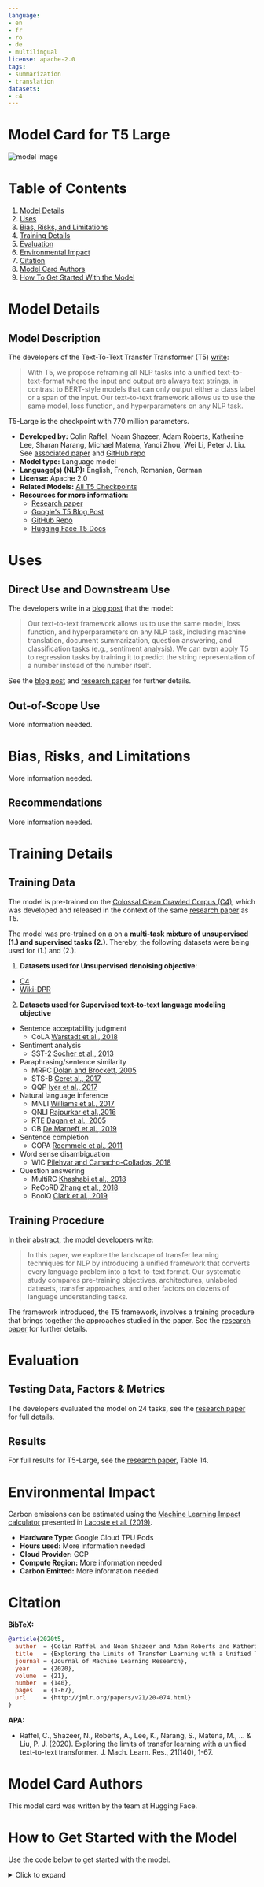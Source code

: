 ```yaml
---
language: 
- en
- fr
- ro
- de
- multilingual
license: apache-2.0
tags:
- summarization
- translation
datasets:
- c4
---
```


# Model Card for T5 Large

![model image](https://camo.githubusercontent.com/623b4dea0b653f2ad3f36c71ebfe749a677ac0a1/68747470733a2f2f6d69726f2e6d656469756d2e636f6d2f6d61782f343030362f312a44304a31674e51663876727255704b657944387750412e706e67)

#  Table of Contents

1. [Model Details](#model-details)
2. [Uses](#uses)
3. [Bias, Risks, and Limitations](#bias-risks-and-limitations)
4. [Training Details](#training-details)
5. [Evaluation](#evaluation)
6. [Environmental Impact](#environmental-impact)
7. [Citation](#citation)
8. [Model Card Authors](#model-card-authors)
9. [How To Get Started With the Model](#how-to-get-started-with-the-model)

# Model Details

## Model Description

The developers of the Text-To-Text Transfer Transformer (T5) [write](https://ai.googleblog.com/2020/02/exploring-transfer-learning-with-t5.html): 

> With T5, we propose reframing all NLP tasks into a unified text-to-text-format where the input and output are always text strings, in contrast to BERT-style models that can only output either a class label or a span of the input. Our text-to-text framework allows us to use the same model, loss function, and hyperparameters on any NLP task.

T5-Large is the checkpoint with 770 million parameters. 

- **Developed by:** Colin Raffel, Noam Shazeer, Adam Roberts, Katherine Lee, Sharan Narang, Michael Matena, Yanqi Zhou, Wei Li, Peter J. Liu. See [associated paper](https://jmlr.org/papers/volume21/20-074/20-074.pdf) and [GitHub repo](https://github.com/google-research/text-to-text-transfer-transformer#released-model-checkpoints)
- **Model type:** Language model
- **Language(s) (NLP):** English, French, Romanian, German
- **License:** Apache 2.0
- **Related Models:** [All T5 Checkpoints](https://huggingface.co/models?search=t5)
- **Resources for more information:**
  - [Research paper](https://jmlr.org/papers/volume21/20-074/20-074.pdf)
  - [Google's T5 Blog Post](https://ai.googleblog.com/2020/02/exploring-transfer-learning-with-t5.html) 
  - [GitHub Repo](https://github.com/google-research/text-to-text-transfer-transformer)
  - [Hugging Face T5 Docs](https://huggingface.co/docs/transformers/model_doc/t5)
  
# Uses

## Direct Use and Downstream Use

The developers write in a [blog post](https://ai.googleblog.com/2020/02/exploring-transfer-learning-with-t5.html) that the model: 

> Our text-to-text framework allows us to use the same model, loss function, and hyperparameters on any NLP task, including machine translation, document summarization, question answering, and classification tasks (e.g., sentiment analysis). We can even apply T5 to regression tasks by training it to predict the string representation of a number instead of the number itself.

See the [blog post](https://ai.googleblog.com/2020/02/exploring-transfer-learning-with-t5.html) and [research paper](https://jmlr.org/papers/volume21/20-074/20-074.pdf) for further details.

## Out-of-Scope Use

More information needed.

# Bias, Risks, and Limitations

More information needed.

## Recommendations

More information needed.

# Training Details

## Training Data

The model is pre-trained on the [Colossal Clean Crawled Corpus (C4)](https://www.tensorflow.org/datasets/catalog/c4), which was developed and released in the context of the same [research paper](https://jmlr.org/papers/volume21/20-074/20-074.pdf) as T5.

The model was pre-trained on a on a **multi-task mixture of unsupervised (1.) and supervised tasks (2.)**.
Thereby, the following datasets were being used for (1.) and (2.):

1. **Datasets used for Unsupervised denoising objective**:

- [C4](https://huggingface.co/datasets/c4)
- [Wiki-DPR](https://huggingface.co/datasets/wiki_dpr)


2. **Datasets used for Supervised text-to-text language modeling objective**

- Sentence acceptability judgment
  - CoLA [Warstadt et al., 2018](https://arxiv.org/abs/1805.12471)
- Sentiment analysis 
  - SST-2 [Socher et al., 2013](https://nlp.stanford.edu/~socherr/EMNLP2013_RNTN.pdf)
- Paraphrasing/sentence similarity
  - MRPC [Dolan and Brockett, 2005](https://aclanthology.org/I05-5002)
  - STS-B [Ceret al., 2017](https://arxiv.org/abs/1708.00055)
  - QQP [Iyer et al., 2017](https://quoradata.quora.com/First-Quora-Dataset-Release-Question-Pairs)
- Natural language inference
  - MNLI [Williams et al., 2017](https://arxiv.org/abs/1704.05426)
  - QNLI [Rajpurkar et al.,2016](https://arxiv.org/abs/1606.05250)
  - RTE [Dagan et al., 2005](https://link.springer.com/chapter/10.1007/11736790_9) 
  - CB [De Marneff et al., 2019](https://semanticsarchive.net/Archive/Tg3ZGI2M/Marneffe.pdf)
- Sentence completion
  - COPA [Roemmele et al., 2011](https://www.researchgate.net/publication/221251392_Choice_of_Plausible_Alternatives_An_Evaluation_of_Commonsense_Causal_Reasoning)
- Word sense disambiguation
  - WIC [Pilehvar and Camacho-Collados, 2018](https://arxiv.org/abs/1808.09121)
- Question answering
  - MultiRC [Khashabi et al., 2018](https://aclanthology.org/N18-1023)
  - ReCoRD [Zhang et al., 2018](https://arxiv.org/abs/1810.12885)
  - BoolQ [Clark et al., 2019](https://arxiv.org/abs/1905.10044)

## Training Procedure

In their [abstract](https://jmlr.org/papers/volume21/20-074/20-074.pdf), the model developers write: 

> In this paper, we explore the landscape of transfer learning techniques for NLP by introducing a unified framework that converts every language problem into a text-to-text format. Our systematic study compares pre-training objectives, architectures, unlabeled datasets, transfer approaches, and other factors on dozens of language understanding tasks. 

The framework introduced, the T5 framework, involves a training procedure that brings together the approaches studied in the paper. See the [research paper](https://jmlr.org/papers/volume21/20-074/20-074.pdf) for further details.

# Evaluation

## Testing Data, Factors & Metrics

The developers evaluated the model on 24 tasks, see the [research paper](https://jmlr.org/papers/volume21/20-074/20-074.pdf) for full details.

## Results 

For full results for T5-Large, see the [research paper](https://jmlr.org/papers/volume21/20-074/20-074.pdf), Table 14.

# Environmental Impact

Carbon emissions can be estimated using the [Machine Learning Impact calculator](https://mlco2.github.io/impact#compute) presented in [Lacoste et al. (2019)](https://arxiv.org/abs/1910.09700).

- **Hardware Type:** Google Cloud TPU Pods
- **Hours used:** More information needed
- **Cloud Provider:** GCP
- **Compute Region:** More information needed
- **Carbon Emitted:** More information needed

# Citation

**BibTeX:**

```bibtex
@article{2020t5,
  author  = {Colin Raffel and Noam Shazeer and Adam Roberts and Katherine Lee and Sharan Narang and Michael Matena and Yanqi Zhou and Wei Li and Peter J. Liu},
  title   = {Exploring the Limits of Transfer Learning with a Unified Text-to-Text Transformer},
  journal = {Journal of Machine Learning Research},
  year    = {2020},
  volume  = {21},
  number  = {140},
  pages   = {1-67},
  url     = {http://jmlr.org/papers/v21/20-074.html}
}
```

**APA:**
- Raffel, C., Shazeer, N., Roberts, A., Lee, K., Narang, S., Matena, M., ... & Liu, P. J. (2020). Exploring the limits of transfer learning with a unified text-to-text transformer. J. Mach. Learn. Res., 21(140), 1-67.

# Model Card Authors

This model card was written by the team at Hugging Face.

# How to Get Started with the Model

Use the code below to get started with the model.

<details>
<summary> Click to expand </summary>

```python
from transformers import T5Tokenizer, T5Model

tokenizer = T5Tokenizer.from_pretrained("t5-large")
model = T5Model.from_pretrained("t5-large")

input_ids = tokenizer(
    "Studies have been shown that owning a dog is good for you", return_tensors="pt"
).input_ids  # Batch size 1
decoder_input_ids = tokenizer("Studies show that", return_tensors="pt").input_ids  # Batch size 1

# forward pass
outputs = model(input_ids=input_ids, decoder_input_ids=decoder_input_ids)
last_hidden_states = outputs.last_hidden_state
```

See the [Hugging Face T5](https://huggingface.co/docs/transformers/model_doc/t5#transformers.T5Model) docs and a [Colab Notebook](https://colab.research.google.com/github/google-research/text-to-text-transfer-transformer/blob/main/notebooks/t5-trivia.ipynb) created by the model developers for more examples.
</details>

